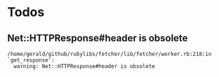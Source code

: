 # Todos

## Net::HTTPResponse#header is obsolete

```
/home/gerald/github/rubylibs/fetcher/lib/fetcher/worker.rb:218:in `get_response':
  warning: Net::HTTPResponse#header is obsolete
```




